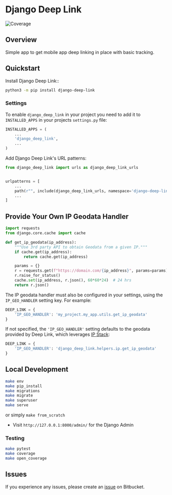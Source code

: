 # Django Deep Link

![Coverage](https://img.shields.io/badge/coverage-85%25-brightgreen)

<!-- ![Code Style](https://img.shields.io/badge/code_style-ruff-black) -->

## Overview

Simple app to get mobile app deep linking in place with basic tracking.

## Quickstart

Install Django Deep Link::

```bash
python3 -m pip install django-deep-link
```

### Settings

To enable `django_deep_link` in your project you need to add it to `INSTALLED_APPS` in your projects `settings.py` file:

```python
INSTALLED_APPS = (
    ...
    'django_deep_link',
    ...
)
```

Add Django Deep Link's URL patterns:

```python
from django_deep_link import urls as django_deep_link_urls


urlpatterns = [
    ...
    path(r"", include(django_deep_link_urls, namespace='django-deep-link')),
    ...
]
```

## Provide Your Own IP Geodata Handler

```python
import requests
from django.core.cache import cache

def get_ip_geodata(ip_address):
    """Use 3rd party API to obtain Geodata from a given IP."""
    if cache.get(ip_address):
        return cache.get(ip_address)

    params = {}
    r = requests.get(f"https://domain.com/{ip_address}", params=params)
    r.raise_for_status()
    cache.set(ip_address, r.json(), 60*60*24)  # 24 hrs
    return r.json()
```

The IP geodata handler must also be configured in your settings, using the `IP_GEO_HANDLER` setting key. For example:

```python
DEEP_LINK = {
    'IP_GEO_HANDLER': 'my_project.my_app.utils.get_ip_geodata'
}
```

If not specified, the `'IP_GEO_HANDLER'` setting defaults to the geodata provided by Deep Link, which leverages [IP Stack](https://ipstack.com/):

```python
DEEP_LINK = {
    'IP_GEO_HANDLER': 'django_deep_link.helpers.ip.get_ip_geodata'
}
```

## Local Development

```bash
make env
make pip_install
make migrations
make migrate
make superuser
make serve
```

or simply `make from_scratch`

- Visit `http://127.0.0.1:8000/admin/` for the Django Admin

### Testing

```bash
make pytest
make coverage
make open_coverage
```

## Issues

If you experience any issues, please create an [issue](https://bitbucket.org/tsantor/django-deep-link/issues) on Bitbucket.
